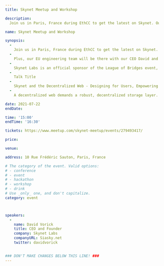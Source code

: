 ```yaml
---
title: Skynet Meetup and Workshop

description: 
  Join us in Paris, France during EthCC to get the latest on Skynet. Our CEO David Vorick will be giving a special workshop to kick off the night, followed by networking, and all around good vibes! Come meet David, Manasi, and our EU engineering team. Skynet Labs is an official sponsor of the League of Bridges event, where this meetup is also taking place.

name: Skynet Meetup and Workshop

synopsis:
  -
    Join us in Paris, France during EthCC to get the latest on Skynet. We'll be giving a special workshop to kick off the night (See below for full talk info!)
  -
    Plus, our EU engineering team will be there with our CEO David and VP of Strategy and Operations, Manasi, so come out and introduce yourself!
  -
    Skynet Labs is an official sponsor of the League of Bridges event, where this meetup is also taking place.
  -
    Talk Title
  -
    Skynet and the Decentralized Web - Designing for Users, Empowering Developers
  -
    A decentralized web demands a robust, decentralized storage layer. Join David Vorick, CEO of Skynet Labs, as he introduces Skynet's vision for a user and developer-centric web and discusses why the team built an L2 after the Sia network. Skynet engineers will then walk through Skynet's core features, showing how each unlocks exciting use cases, enriches developer experience, and enables integrations into the broader decentralized ecosystem.

date: 2021-07-22
endDate:

time: '15:00'
endTime: '16:30'

tickets: https://www.meetup.com/skynet-meetup/events/279493417/

price: 

venue: 

address: 10 Rue Frédéric Sauton, Paris, France

# The category of the event. Valid options:
# - conference
# - event
# - hackathon
# - workshop
# - drink
# Use _only_ one, and don't capitalize.
category: event



speakers:
  -
    name: David Vorick
    title: CEO and Founder
    company: Skynet Labs
    companyURL: Siasky.net
    twitter: davidvorick
  

### DON'T MAKE CHANGES BELOW THIS LINE! ###
---
```

<!-- ### DON'T MAKE CHANGES BELOW THIS LINE! ### -->

<Event-Content/>
